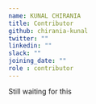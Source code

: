 ```yaml
---
name: KUNAL CHIRANIA
title: Contributor
github: chirania-kunal
twitter: ""
linkedin: ""
slack: ""
joining_date: ""
role : contributor
---
```


Still waiting for this
